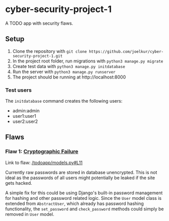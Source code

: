 # cyber-security-project-1

A TODO app with security flaws.

## Setup

1. Clone the repository with `git clone https://github.com/joelkur/cyber-security-project-1.git`
2. In the project root folder, run migrations with `python3 manage.py migrate`
3. Create test data with `python3 manage.py initdatabase`
4. Run the server with `python3 manage.py runserver`
5. The project should be running at http://localhost:8000

### Test users
The `initdatabase` command creates the following users:

- admin:admin
- user1:user1
- user2:user2

## Flaws

### Flaw 1: [Cryptographic Failure](https://owasp.org/Top10/A02_2021-Cryptographic_Failures/)
Link to flaw: [/todoapp/models.py#L11](/todoapp/models.py#L11)

Currently raw passwords are stored in database unencrypted. This is not ideal as the passwords of all users might potentially be leaked if the site gets hacked.

A simple fix for this could be using Django's built-in password management for hashing and other password related logic. Since the `User` model class is extended from `AbstractUser`, which already has password hashing functionality, the `set_password` and `check_password` methods could simply be removed in `User` model.
